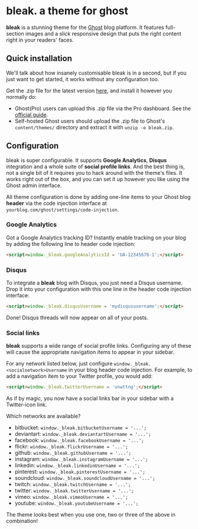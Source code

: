 # bleak. a theme for ghost
__bleak__ is a stunning theme for the [Ghost](https://ghost.org/) blog platform. It features
full-section images and a slick responsive design that puts the right content right in your
readers' faces.

## Quick installation
We'll talk about how insanely customisable bleak is in a second, but if you just want to get
started, it works without any configuration too.

Get the .zip file for the latest version [here](https://cdn.rawgit.com/unwitting/bleak/master/bleak.zip),
and install it however you normally do:

* Ghost(Pro) users can upload this .zip file via the Pro dashboard. See the
[official guide](http://support.ghost.org/upload-theme-ghostpro/).
* Self-hosted Ghost users should upload the .zip file to Ghost's `content/themes/` directory and
extract it with `unzip -o bleak.zip`.

## Configuration
bleak is super configurable. It supports __Google Analytics__, __Disqus__ integration and
a whole suite of __social profile links__. And the best thing is, not a single bit of it requires
you to hack around with the theme's files. It works right out of the box, and you can set it
up however you like using the Ghost admin interface.

All theme configuration is done by adding one-line items to your Ghost blog __header__ via the
code injection interface at `yourblog.com/ghost/settings/code-injection`.

### Google Analytics
Got a Google Analytics tracking ID? Instantly enable tracking on your blog by adding the following
line to header code injection:

```html
<script>window._bleak.googleAnalyticsId = 'UA-12345678-1';</script>
```

### Disqus
To integrate a __bleak__ blog with Disqus, you just need a Disqus username. Drop it into your
configuration with this one line in the header code injection interface:

```html
<script>window._bleak.disqusUsername = 'mydisqususername';</script>
```

Done! Disqus threads will now appear on all of your posts.

### Social links
__bleak__ supports a wide range of social profile links. Configuring any of these will cause the
appropriate navigation items to appear in your sidebar.

For any network listed below, just configure `window._bleak.<socialnetwork>Username` in your
blog header code injection. For example, to add a navigation item to your Twitter profile, you
would add:

```html
<script>window._bleak.twitterUsername = 'unwttng';</script>
```

As if by magic, you now have a social links bar in your sidebar with a Twitter-icon link.

Which networks are available?

* bitbucket: `window._bleak.bitbucketUsername = '...';`
* deviantart: `window._bleak.deviantartUsername = '...';`
* facebook: `window._bleak.facebookUsername = '...';`
* flickr: `window._bleak.flickrUsername = '...';`
* github: `window._bleak.githubUsername = '...';`
* instagram: `window._bleak.instagramUsername = '...';`
* linkedin: `window._bleak.linkedinUsername = '...';`
* pinterest: `window._bleak.pinterestUsername = '...';`
* soundcloud: `window._bleak.soundcloudUsername = '...';`
* twitch: `window._bleak.twitchUsername = '...';`
* twitter: `window._bleak.twitterUsername = '...';`
* vimeo: `window._bleak.vimeoUsername = '...';`
* youtube: `window._bleak.youtubeUsername = '...';`

The theme looks best when you use one, two or three of the above in combination!
